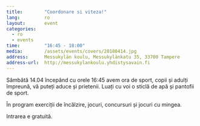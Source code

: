 ```yaml
---
title:        "Coordonare si viteza!"
lang:         ro
layout:       event
categories:
  - ro
  - events
time:         "16:45 - 18:00"
media:        /assets/events/covers/20180414.jpg
address:      Messukylän koulu, Messukylänkatu 35, 33700 Tampere
address-url:  http://messukylankoulu.yhdistysavain.fi
---
```


Sâmbătă 14.04 începând cu orele 16:45 avem ora de sport, copii și adulți împreună, vă puteți aduce și prietenii. Luați cu voi o sticlă de apă și pantofii de sport.

În program exerciții de încălzire, jocuri, concursuri și jocuri cu mingea.

Intrarea e gratuită.
